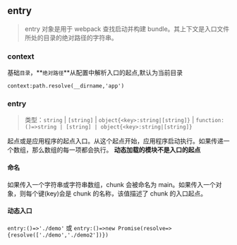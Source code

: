 ## entry

> entry 对象是用于 webpack 查找启动并构建 bundle。其上下文是入口文件所处的目录的绝对路径的字符串。

### context
基础`目录`，**`绝对路径`**从配置中解析入口的起点,默认为当前目录
```
context:path.resolve(__dirname,'app')
```

### entry
> 类型：`string` | `[string]` | `object{<key>:string|[string]}` | `function:()=>string | [string] | object{<key>:string|[string]}`

起点或是应用程序的起点入口。从这个起点开始，应用程序启动执行。如果传递一个数组，那么数组的每一项都会执行。
**动态加载的模块不是入口的起点**

#### 命名
如果传入一个字符串或字符串数组，chunk 会被命名为 main。如果传入一个对象，则每个键(key)会是 chunk 的名称，该值描述了 chunk 的入口起点。

#### 动态入口
 `entry:()=>'./demo'`
 或
 `entry:()=>new Promise(resolve=>{resolve(['./demo','./demo2'])}) `

